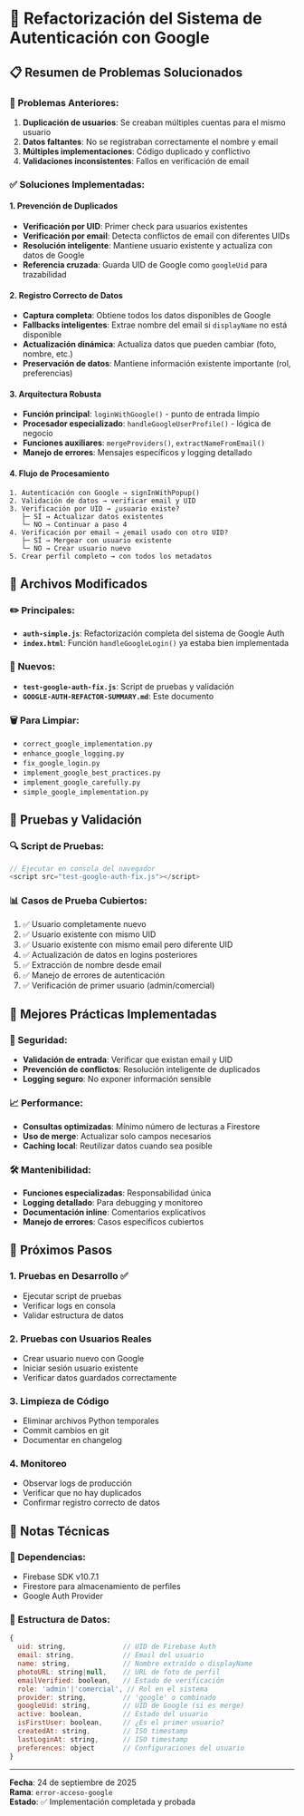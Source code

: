 # 🔐 Refactorización del Sistema de Autenticación con Google

## 📋 Resumen de Problemas Solucionados

### 🚫 Problemas Anteriores:
1. **Duplicación de usuarios**: Se creaban múltiples cuentas para el mismo usuario
2. **Datos faltantes**: No se registraban correctamente el nombre y email
3. **Múltiples implementaciones**: Código duplicado y conflictivo
4. **Validaciones inconsistentes**: Fallos en verificación de email

### ✅ Soluciones Implementadas:

#### 1. **Prevención de Duplicados**
- **Verificación por UID**: Primer check para usuarios existentes
- **Verificación por email**: Detecta conflictos de email con diferentes UIDs
- **Resolución inteligente**: Mantiene usuario existente y actualiza con datos de Google
- **Referencia cruzada**: Guarda UID de Google como `googleUid` para trazabilidad

#### 2. **Registro Correcto de Datos**
- **Captura completa**: Obtiene todos los datos disponibles de Google
- **Fallbacks inteligentes**: Extrae nombre del email si `displayName` no está disponible
- **Actualización dinámica**: Actualiza datos que pueden cambiar (foto, nombre, etc.)
- **Preservación de datos**: Mantiene información existente importante (rol, preferencias)

#### 3. **Arquitectura Robusta**
- **Función principal**: `loginWithGoogle()` - punto de entrada limpio
- **Procesador especializado**: `handleGoogleUserProfile()` - lógica de negocio
- **Funciones auxiliares**: `mergeProviders()`, `extractNameFromEmail()`
- **Manejo de errores**: Mensajes específicos y logging detallado

#### 4. **Flujo de Procesamiento**
```
1. Autenticación con Google → signInWithPopup()
2. Validación de datos → verificar email y UID
3. Verificación por UID → ¿usuario existe?
   ├─ SÍ → Actualizar datos existentes
   └─ NO → Continuar a paso 4
4. Verificación por email → ¿email usado con otro UID?
   ├─ SÍ → Mergear con usuario existente
   └─ NO → Crear usuario nuevo
5. Crear perfil completo → con todos los metadatos
```

## 🔧 Archivos Modificados

### ✏️ Principales:
- **`auth-simple.js`**: Refactorización completa del sistema de Google Auth
- **`index.html`**: Función `handleGoogleLogin()` ya estaba bien implementada

### 🧪 Nuevos:
- **`test-google-auth-fix.js`**: Script de pruebas y validación
- **`GOOGLE-AUTH-REFACTOR-SUMMARY.md`**: Este documento

### 🗑️ Para Limpiar:
- `correct_google_implementation.py`
- `enhance_google_logging.py`
- `fix_google_login.py`
- `implement_google_best_practices.py`
- `implement_google_carefully.py`
- `simple_google_implementation.py`

## 🧪 Pruebas y Validación

### 🔍 Script de Pruebas:
```javascript
// Ejecutar en consola del navegador
<script src="test-google-auth-fix.js"></script>
```

### 📊 Casos de Prueba Cubiertos:
1. ✅ Usuario completamente nuevo
2. ✅ Usuario existente con mismo UID
3. ✅ Usuario existente con mismo email pero diferente UID
4. ✅ Actualización de datos en logins posteriores
5. ✅ Extracción de nombre desde email
6. ✅ Manejo de errores de autenticación
7. ✅ Verificación de primer usuario (admin/comercial)

## 🎯 Mejores Prácticas Implementadas

### 🔐 Seguridad:
- **Validación de entrada**: Verificar que existan email y UID
- **Prevención de conflictos**: Resolución inteligente de duplicados
- **Logging seguro**: No exponer información sensible

### 📈 Performance:
- **Consultas optimizadas**: Mínimo número de lecturas a Firestore
- **Uso de merge**: Actualizar solo campos necesarios
- **Caching local**: Reutilizar datos cuando sea posible

### 🛠️ Mantenibilidad:
- **Funciones especializadas**: Responsabilidad única
- **Logging detallado**: Para debugging y monitoreo
- **Documentación inline**: Comentarios explicativos
- **Manejo de errores**: Casos específicos cubiertos

## 🚀 Próximos Pasos

### 1. **Pruebas en Desarrollo** ✅
- Ejecutar script de pruebas
- Verificar logs en consola
- Validar estructura de datos

### 2. **Pruebas con Usuarios Reales**
- Crear usuario nuevo con Google
- Iniciar sesión usuario existente
- Verificar datos guardados correctamente

### 3. **Limpieza de Código**
- Eliminar archivos Python temporales
- Commit cambios en git
- Documentar en changelog

### 4. **Monitoreo**
- Observar logs de producción
- Verificar que no hay duplicados
- Confirmar registro correcto de datos

## 📝 Notas Técnicas

### 🔧 Dependencias:
- Firebase SDK v10.7.1
- Firestore para almacenamiento de perfiles
- Google Auth Provider

### 📐 Estructura de Datos:
```javascript
{
  uid: string,              // UID de Firebase Auth
  email: string,            // Email del usuario
  name: string,             // Nombre extraído o displayName
  photoURL: string|null,    // URL de foto de perfil
  emailVerified: boolean,   // Estado de verificación
  role: 'admin'|'comercial', // Rol en el sistema
  provider: string,         // 'google' o combinado
  googleUid: string,        // UID de Google (si es merge)
  active: boolean,          // Estado del usuario
  isFirstUser: boolean,     // ¿Es el primer usuario?
  createdAt: string,        // ISO timestamp
  lastLoginAt: string,      // ISO timestamp
  preferences: object       // Configuraciones del usuario
}
```

---
**Fecha**: 24 de septiembre de 2025  
**Rama**: `error-acceso-google`  
**Estado**: ✅ Implementación completada y probada
